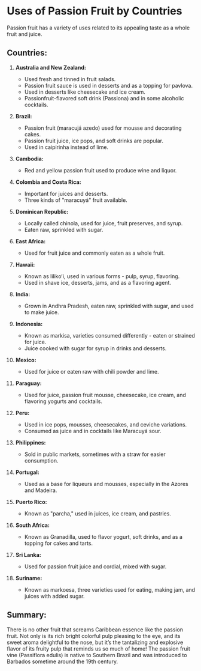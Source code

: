 # Uses of Passion Fruit by Countries

Passion fruit has a variety of uses related to its appealing taste as a whole fruit and juice.

## Countries:
1. **Australia and New Zealand:**
   - Used fresh and tinned in fruit salads.
   - Passion fruit sauce is used in desserts and as a topping for pavlova.
   - Used in desserts like cheesecake and ice cream.
   - Passionfruit-flavored soft drink (Passiona) and in some alcoholic cocktails.

2. **Brazil:**
   - Passion fruit (maracujá azedo) used for mousse and decorating cakes.
   - Passion fruit juice, ice pops, and soft drinks are popular.
   - Used in caipirinha instead of lime.

3. **Cambodia:**
   - Red and yellow passion fruit used to produce wine and liquor.

4. **Colombia and Costa Rica:**
   - Important for juices and desserts.
   - Three kinds of "maracuyá" fruit available.

5. **Dominican Republic:**
   - Locally called chinola, used for juice, fruit preserves, and syrup.
   - Eaten raw, sprinkled with sugar.

6. **East Africa:**
   - Used for fruit juice and commonly eaten as a whole fruit.

7. **Hawaii:**
   - Known as lilikoʻi, used in various forms - pulp, syrup, flavoring.
   - Used in shave ice, desserts, jams, and as a flavoring agent.

8. **India:**
   - Grown in Andhra Pradesh, eaten raw, sprinkled with sugar, and used to make juice.

9. **Indonesia:**
   - Known as markisa, varieties consumed differently - eaten or strained for juice.
   - Juice cooked with sugar for syrup in drinks and desserts.

10. **Mexico:**
    - Used for juice or eaten raw with chili powder and lime.

11. **Paraguay:**
    - Used for juice, passion fruit mousse, cheesecake, ice cream, and flavoring yogurts and cocktails.

12. **Peru:**
    - Used in ice pops, mousses, cheesecakes, and ceviche variations.
    - Consumed as juice and in cocktails like Maracuyá sour.

13. **Philippines:**
    - Sold in public markets, sometimes with a straw for easier consumption.

14. **Portugal:**
    - Used as a base for liqueurs and mousses, especially in the Azores and Madeira.

15. **Puerto Rico:**
    - Known as "parcha," used in juices, ice cream, and pastries.

16. **South Africa:**
    - Known as Granadilla, used to flavor yogurt, soft drinks, and as a topping for cakes and tarts.

17. **Sri Lanka:**
    - Used for passion fruit juice and cordial, mixed with sugar.

18. **Suriname:**
    - Known as markoesa, three varieties used for eating, making jam, and juices with added sugar.

## Summary:
There is no other fruit that screams Caribbean essence like the passion fruit. Not only is its rich bright colorful pulp pleasing to the eye, and its sweet aroma delightful to the nose, but it’s the tantalizing and explosive flavor of its fruity pulp that reminds us so much of home! The passion fruit vine (Passiflora edulis) is native to Southern Brazil and was introduced to Barbados sometime around the 19th century.
